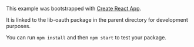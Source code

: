 This example was bootstrapped with [Create React App](https://github.com/facebook/create-react-app).

It is linked to the lib-oauth package in the parent directory for development purposes.

You can run `npm install` and then `npm start` to test your package.

